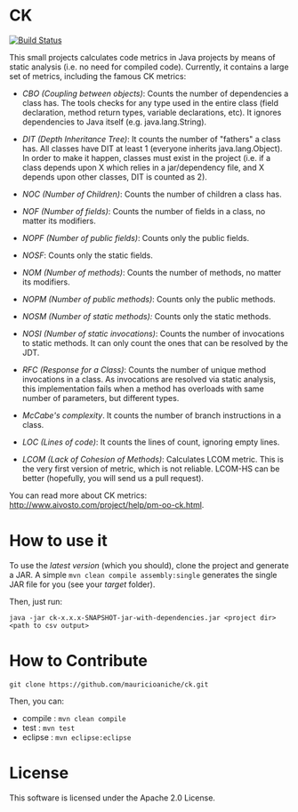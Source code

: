 # CK

[![Build Status](https://travis-ci.org/mauricioaniche/ck.svg?branch=master)](https://travis-ci.org/mauricioaniche/ck)

This small projects calculates code metrics in Java projects by means
of static analysis (i.e. no need for compiled code). Currently, it contains
a large set of metrics, including the famous CK metrics:

- *CBO (Coupling between objects)*: Counts the number of dependencies a class has.
The tools checks for any type used in the entire class (field declaration, method
return types, variable declarations, etc). It ignores dependencies to Java itself
(e.g. java.lang.String).

- *DIT (Depth Inheritance Tree)*: It counts the number of "fathers" a class has.
All classes have DIT at least 1 (everyone inherits java.lang.Object).
In order to make it happen, classes must exist in the project (i.e. if a class
depends upon X which relies in a jar/dependency file, and X depends upon other
classes, DIT is counted as 2). 

- *NOC (Number of Children)*: Counts the number of children a class has.

- *NOF (Number of fields)*: Counts the number of fields in a class, no matter
its modifiers.

- *NOPF (Number of public fields)*: Counts only the public fields.

- *NOSF*: Counts only the static fields.

- *NOM (Number of methods)*: Counts the number of methods, no matter its
modifiers.

- *NOPM (Number of public methods)*: Counts only the public methods.

- *NOSM (Number of static methods):* Counts only the static methods.

- *NOSI (Number of static invocations)*: Counts the number of invocations
to static methods. It can only count the ones that can be resolved by the
JDT.


- *RFC (Response for a Class)*: Counts the number of unique method
invocations in a class. As invocations are resolved via static analysis,
this implementation fails when a method has overloads with same number of parameters,
but different types.

- *McCabe's complexity*. It counts the number of branch instructions in a class.

- *LOC (Lines of code)*: It counts the lines of count, ignoring
empty lines.

- *LCOM (Lack of Cohesion of Methods)*: Calculates LCOM metric. This is the very first
version of metric, which is not reliable. LCOM-HS can be better (hopefully, you will
send us a pull request). 

You can read more about CK metrics: http://www.aivosto.com/project/help/pm-oo-ck.html.

# How to use it

To use the _latest version_ (which you should), clone the project and generate a JAR. A simple
`mvn clean compile assembly:single` generates the single JAR file for you (see your _target_ folder).

Then, just run:
```
java -jar ck-x.x.x-SNAPSHOT-jar-with-dependencies.jar <project dir> <path to csv output>
```

# How to Contribute

```
git clone https://github.com/mauricioaniche/ck.git
```

Then, you can:

* compile : `mvn clean compile`
* test    : `mvn test`
* eclipse : `mvn eclipse:eclipse`


# License

This software is licensed under the Apache 2.0 License.
